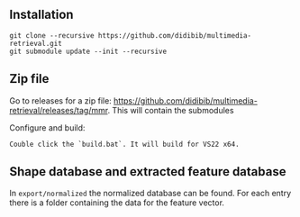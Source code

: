 ## Installation
    git clone --recursive https://github.com/didibib/multimedia-retrieval.git
    git submodule update --init --recursive

## Zip file
Go to releases for a zip file: https://github.com/didibib/multimedia-retrieval/releases/tag/mmr. This will contain the submodules

Configure and build:

    Couble click the `build.bat`. It will build for VS22 x64.
    
## Shape database and extracted feature database

In `export/normalized` the normalized database can be found. For each entry there is a folder containing the data for the feature vector.
